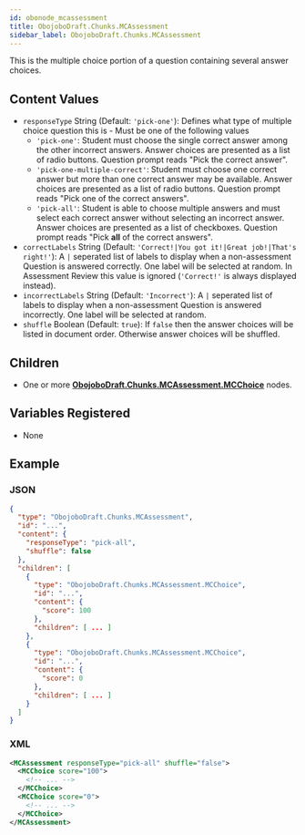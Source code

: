 ```yaml
---
id: obonode_mcassessment
title: ObojoboDraft.Chunks.MCAssessment
sidebar_label: ObojoboDraft.Chunks.MCAssessment
---
```


This is the multiple choice portion of a question containing several answer choices.

## Content Values

* `responseType` String (Default: `'pick-one'`): Defines what type of multiple choice question this is - Must be one of the following values
  * `'pick-one'`: Student must choose the single correct answer among the other incorrect answers. Answer choices are presented as a list of radio buttons. Question prompt reads "Pick the correct answer".
  * `'pick-one-multiple-correct'`: Student must choose one correct answer but more than one correct answer may be available. Answer choices are presented as a list of radio buttons. Question prompt reads "Pick one of the correct answers".
  * `'pick-all'`: Student is able to choose multiple answers and must select each correct answer without selecting an incorrect answer. Answer choices are presented as a list of checkboxes. Question prompt reads "Pick **all** of the correct answers".
* `correctLabels` String (Default: `'Correct!|You got it!|Great job!|That's right!'`): A `|` seperated list of labels to display when a non-assessment Question is answered correctly. One label will be selected at random. In Assessment Review this value is ignored (`'Correct!'` is always displayed instead).
* `incorrectLabels` String (Default: `'Incorrect'`): A `|` seperated list of labels to display when a non-assessment Question is answered incorrectly. One label will be selected at random.
* `shuffle` Boolean (Default: `true`): If `false` then the answer choices will be listed in document order. Otherwise answer choices will be shuffled.

## Children

* One or more **[ObojoboDraft.Chunks.MCAssessment.MCChoice](obonode_mcchoice.md)** nodes.

## Variables Registered

* None

## Example

### JSON

```json
{
  "type": "ObojoboDraft.Chunks.MCAssessment",
  "id": "...",
  "content": {
    "responseType": "pick-all",
    "shuffle": false
  },
  "children": [
    {
      "type": "ObojoboDraft.Chunks.MCAssessment.MCChoice",
      "id": "...",
      "content": {
        "score": 100
      },
      "children": [ ... ]
    },
    {
      "type": "ObojoboDraft.Chunks.MCAssessment.MCChoice",
      "id": "...",
      "content": {
        "score": 0
      },
      "children": [ ... ]
    }
  ]
}
```

### XML

```xml
<MCAssessment responseType="pick-all" shuffle="false">
  <MCChoice score="100">
    <!-- ... -->
  </MCChoice>
  <MCChoice score="0">
    <!-- ... -->
  </MCChoice>
</MCAssessment>
```

